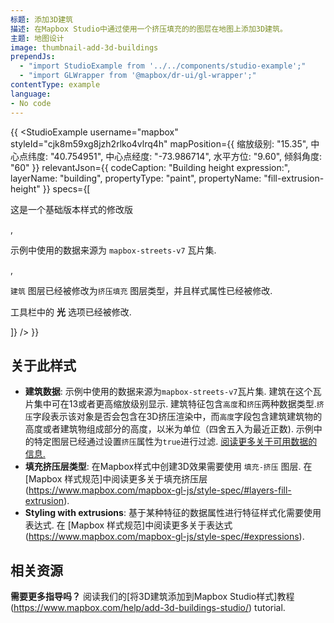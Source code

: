 ```yaml
---
标题: 添加3D建筑
描述: 在Mapbox Studio中通过使用一个挤压填充的的图层在地图上添加3D建筑。
主题: 地图设计
image: thumbnail-add-3d-buildings
prependJs:
  - "import StudioExample from '../../components/studio-example';"
  - "import GLWrapper from '@mapbox/dr-ui/gl-wrapper';"
contentType: example
language:
- No code
---
```


{{
<GLWrapper>
  <StudioExample
    username="mapbox"
    styleId="cjk8m59xg8jzh2rlko4vlrq4h"
    mapPosition={{
      缩放级别: "15.35",
      中心点纬度: "40.754951",
      中心点经度: "-73.986714",
      水平方位: "9.60",
      倾斜角度: "60"
    }}
    relevantJson={{
      codeCaption: "Building height expression:",
      layerName: "building",
      propertyType: "paint",
      propertyName: "fill-extrusion-height"
    }}
    specs={[
      <p>这是一个基础版本样式的修改版</p>,
      <p>示例中使用的数据来源为 <code>mapbox-streets-v7</code> 瓦片集.</p>,
      <p><code>建筑</code> 图层已经被修改为<code>挤压填充</code> 图层类型，并且样式属性已经被修改.</p>
      <p>工具栏中的 <strong>光</strong> 选项已经被修改.</p>
    ]}
  />
</GLWrapper>
}}

## 关于此样式

- **建筑数据**: 示例中使用的数据来源为`mapbox-streets-v7`瓦片集. 建筑在这个瓦片集中可在13或者更高缩放级别显示. 建筑特征包含`高度`和`挤压`两种数据类型.`挤压`字段表示该对象是否会包含在3D挤压渲染中，而`高度`字段包含建筑建筑物的高度或者建筑物组成部分的高度，以米为单位（四舍五入为最近正数). 示例中的特定图层已经通过设置`挤压`属性为`true`进行过滤. [阅读更多关于可用数据的信息.](https://www.mapbox.com/vector-tiles/)
- **填充挤压层类型**: 在Mapbox样式中创建3D效果需要使用 `填充-挤压` 图层. 在 [Mapbox 样式规范]中阅读更多关于填充挤压层(https://www.mapbox.com/mapbox-gl-js/style-spec/#layers-fill-extrusion).
- **Styling with extrusions**: 基于某种特征的数据属性进行特征样式化需要使用表达式. 在 [Mapbox 样式规范]中阅读更多关于表达式(https://www.mapbox.com/mapbox-gl-js/style-spec/#expressions).

## 相关资源

**需要更多指导吗？** 阅读我们的[将3D建筑添加到Mapbox Studio样式]教程(https://www.mapbox.com/help/add-3d-buildings-studio/) tutorial.
